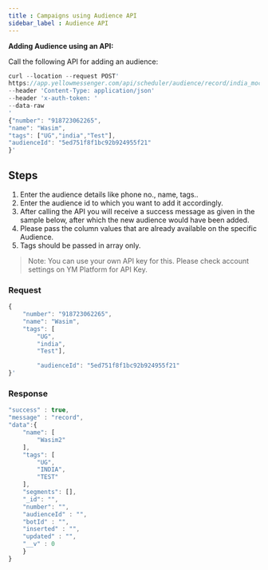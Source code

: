 ```yaml
---
title : Campaigns using Audience API
sidebar_label : Audience API
---
```

**Adding Audience using an API:**

Call the following API for adding an audience:

```js
curl --location --request POST' 
https://app.yellowmessenger.com/api/scheduler/audience/record/india_mock_test?bot=x1588761516561 
--header 'Content-Type: application/json' 
--header 'x-auth-token: ' 
--data-raw 
'
{"number": "918723062265",
"name": "Wasim",
"tags": ["UG","india","Test"],
"audienceId": "5ed751f8f1bc92b924955f21"
}'
```

## Steps 

1. Enter the audience details like phone no., name, tags..
2. Enter the audience id to which you want to add it accordingly.
3. After calling the API you will receive a success message as given in the sample below, after
which the new audience would have been added.
4. Please pass the column values that are already available on the specific Audience.
5. Tags should be passed in array only.

> Note: You can use your own API key for this. Please check account settings on YM Platform for API
Key.

### Request
```js
{
    "number": "918723062265",
    "name": "Wasim",
    "tags": [
        "UG",
        "india",
        "Test"],

        "audienceId": "5ed751f8f1bc92b924955f21"
}'
``` 

### Response

```js
"success" : true,
"message" : "record",
"data":{
    "name": [
        "Wasim2"
    ],
    "tags": [
        "UG",
        "INDIA",
        "TEST"
    ],
    "segments": [],
    "_id": "",
    "number": "",
    "audienceId" : "",
    "botId" : "",
    "inserted" : "",
    "updated" : "",
    "__v" : 0
    }
}
```